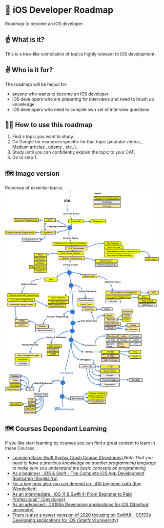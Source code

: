 # 🚀 iOS Developer Roadmap 
Roadmap to become an iOS developer .

## ☝️ What is it?
This is a tree-like compilation of topics highly relevant to iOS development.

## ✌️ Who is it for?
The roadmap will be helpul for:

- anyone who wants to become an iOS developer
- iOS developers who are preparing for interviews and need to brush up knowledge
- iOS developers who need to compile own set of interview questions

## 👨‍🎓 How to use this roadmap
1. Find a topic you want to study.
2. Go Google for resources specific for that topic (youtube videos , Medium articles , udemy , etc..).
3. Study until you can confidently explain the topic to your CAT.
4. Go to step 1.


## 🗺 Image version 
Roadmap of essential topics.
![Header image](RoadmapTree.jpg)

## 🗺 Courses Dependant Learning 
If you like start learning by courses you can find a great content to learn in these Courses :
- [Learning Basic Swift Syntax Crash Course (Devslopes) ](https://www.youtube.com/watch?v=mhE-Mp07RTo) *Note That you need to have a previous knowledge on another programming language to make sure you understand the basic concepts on programming*
- [As a beginner : iOS & Swift - The Complete iOS App Development Bootcamp (Angela Yu) ](https://www.udemy.com/course/ios-13-app-development-bootcamp/)
- [For a beginner also you can depend on : iOS beginner path (Ray Wenderlich) ](https://www.raywenderlich.com/paths#ios)
- [As an intermediate : iOS 11 & Swift 4: From Beginner to Paid Professional™ (Devslopes) ](https://www.udemy.com/course/devslopes-ios11/)
- [As an advanced : CS193p Developing applications for iOS (Stanford university) ](https://youtube.com/playlist?list=PLPA-ayBrweUzGFmkT_W65z64MoGnKRZMq)
- [There is also a newer verssion of 2020 focusing on SwiftUI - CS193p Developing applications for iOS (Stanford university) ](https://youtube.com/playlist?list=PLpGHT1n4-mAtTj9oywMWoBx0dCGd51_yG)



